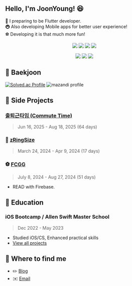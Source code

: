 ## Hello, I'm JoonYoung! 😆
🍎 I preparing to be Flutter developer.<br/>
🚇 Also developing Mobile apps for better user experience!<br/>
⚽️ Developing it is that much more fun!

<div align=center>
   
<img src="https://img.shields.io/badge/iOS(UIKit)-181717?style=flat-square&logo=Apple&logoColor=Black"/> <img src="https://img.shields.io/badge/Swift-F05138?style=flat-square&logo=Swift&logoColor=white"/> <img src="https://img.shields.io/badge/RxSwift-b7178c?style=flat-square&logo=ReactiveX&logoColor=white"/> <img src="https://img.shields.io/badge/Combine-F05138?style=flat-square&logo=Swift&logoColor=white"/>

<img src="https://img.shields.io/badge/Flutter-02569B?style=flat-square&logo=Flutter&logoColor=white"/> <img src="https://img.shields.io/badge/Dart-0175C2?style=flat-square&logo=Dart&logoColor=white"/> <img src="https://img.shields.io/badge/GetX-9C27B0?style=flat-square&logo=Flutter&logoColor=white"/>

</div>

## 📌 Baekjoon
[![Solved.ac Profile](http://mazassumnida.wtf/api/v2/generate_badge?boj=jijiij77)](https://solved.ac/jijiij77/)
![mazandi profile](http://mazandi.herokuapp.com/api?handle=jijiij77&theme=cold)

## 📌 Side Projects

###  [출퇴근타임 (Commute Time)](https://github.com/ZE-R0-1/commute_time)
> Jun 16, 2025 - Aug 18, 2025 (64 days)

### 💍 [zRingSize](https://github.com/ZE-R0-1/zRingSize)
> March 24, 2024 - Apr 9, 2024 (17 days)

### ⚽️ [FCGG](https://github.com/ZE-R0-1/FCGG)
> July 8, 2024 - Aug 27, 2024 (51 days)
- READ with Firebase.

## 📌 Education
### iOS Bootcamp / Allen Swift Master School
> Dec 2022 - May 2023
* Studied iOS/CS, Enhanced practical skills
* [View all projects](https://github.com/ZE-R0-1/Swift-TIL)

## 📌 Where to find me
* ✏️ [Blog](https://zero88.tistory.com/)
* ✉️ [Email](jijiij99@gmail.com)

<br>
